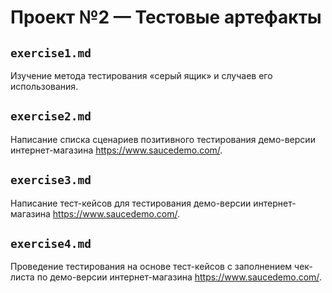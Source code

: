 # Проект №2 — Тестовые артефакты
## `exercise1.md`
Изучение метода тестирования «серый ящик» и случаев его использования.

## `exercise2.md`
Написание списка сценариев позитивного тестирования демо-версии интернет-магазина https://www.saucedemo.com/.

## `exercise3.md`
Написание тест-кейсов для тестирования демо-версии интернет-магазина https://www.saucedemo.com/.

## `exercise4.md`
Проведение тестирования на основе тест-кейсов с заполнением чек-листа по демо-версии интернет-магазина https://www.saucedemo.com/.
